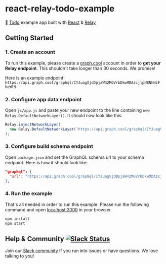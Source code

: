 # react-relay-todo-example

:memo: [Todo](http://todomvc.com/) example app built with [React](https://facebook.github.io/react) & [Relay](https://facebook.github.io/relay)

## Getting Started

### 1. Create an account

To run this example, please create a [graph.cool](http://graph.cool) account in order to **get your Relay endpoint**. This shouldn't take longer than 30 seconds. We promise!

Here is an example endpoint: `https://api.graph.cool/graphql/IYJuagVjdDpjaW42MGVrbDkwMDAzcjlpN8NhNzFheWl9 `


### 2. Configure app data endpoint

Open `js/app.js` and paste your new endpoint to the line containing `new Relay.DefaultNetworkLayer()`. It should now look like this:

```js
Relay.injectNetworkLayer(
  new Relay.DefaultNetworkLayer('https://api.graph.cool/graphql/IYJuagVjdDpjaW42MGVrbDkwMDAzcjlpN8NhNzFheWl9')
);
```

### 3. Configure build schema endpoint

Open `package.json` and set the GraphQL schema url to your schema endpoint. Here is how it should look like:

```json
"graphql": {
  "url": "https://api.graph.cool/graphql/IYJuagVjdDpjaW42MGVrbDkwMDAzcjlpN8NhNzFheWl9/schema.json"
},
```

### 4. Run the example

That's all needed in order to run this example. Please run the following command and open [localhost:3000](http://localhost:3000) in your browser.

```sh
npm install
npm start
```


## Help & Community [![Slack Status](https://slack.graph.cool/badge.svg)](https://slack.graph.cool)

Join our [Slack community](http://slack.graph.cool/) if you run into issues or have questions. We love talking to you!
